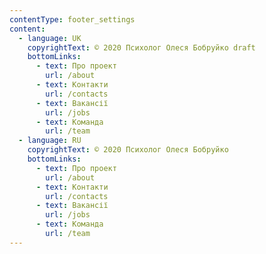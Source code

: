 ```yaml
---
contentType: footer_settings
content:
  - language: UK
    copyrightText: © 2020 Психолог Олеся Бобруйко draft
    bottomLinks:
      - text: Про проект
        url: /about
      - text: Контакти
        url: /contacts
      - text: Вакансії
        url: /jobs
      - text: Команда
        url: /team
  - language: RU
    copyrightText: © 2020 Психолог Олеся Бобруйко
    bottomLinks:
      - text: Про проект
        url: /about
      - text: Контакти
        url: /contacts
      - text: Вакансії
        url: /jobs
      - text: Команда
        url: /team
---
```

